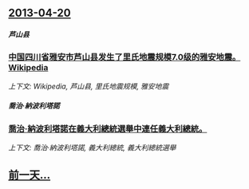 ## [2013-04-20](/news/2013/04/20/index.md)

##### 芦山县
### [ 中国四川省雅安市芦山县发生了里氏地震规模7.0级的雅安地震。Wikipedia](/news/2013/04/20/中国四川省雅安市芦山县发生了里氏地震规模70级的雅安地震-Wikipedia.md)
_上下文: Wikipedia, 芦山县, 里氏地震规模, 雅安地震_

##### 喬治·納波利塔諾
### [ 喬治·納波利塔諾在義大利總統選舉中連任義大利總統。](/news/2013/04/20/喬治-納波利塔諾在義大利總統選舉中連任義大利總統.md)
_上下文: 喬治·納波利塔諾, 義大利總統, 義大利總統選舉_

## [前一天...](/news/2013/04/19/index.md)

